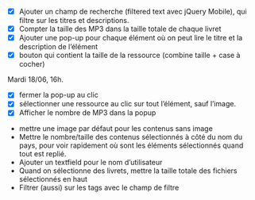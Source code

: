 - [x] Ajouter un champ de recherche (filtered text avec jQuery Mobile), qui filtre
      sur les titres et descriptions.
- [x] Compter la taille des MP3 dans la taille totale de chaque livret
- [x] Ajouter une pop-up pour chaque élément où on peut lire le titre et la
      description de l’élément
- [x] bouton qui contient la taille de la ressource (combine taille + case à
      cocher)

Mardi 18/06, 16h.

- [x] fermer la pop-up au clic
- [x] sélectionner une ressource au clic sur tout l’élément, sauf l’image.
- [x] Afficher le nombre de MP3 dans la popup
- mettre une image par défaut pour les contenus sans image
- Mettre le nombre/taille des contenus sélectionnés à côté du nom du pays, pour
  voir rapidement où sont les éléments sélectionnés quand tout est replié.
- Ajouter un textfield pour le nom d’utilisateur
- Quand on sélectionne des livrets, mettre la taille totale des fichiers
  sélectionnés en haut
- Filtrer (aussi) sur les tags avec le champ de filtre
